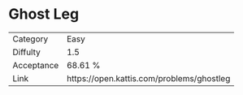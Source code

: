 # Ghost Leg

<table>
    <tr>
        <td>Category</td>
        <td>Easy</td>
    </tr>
    <tr>
        <td>Diffulty</td>
        <td>1.5</td>
    </tr>
    <tr>
        <td>Acceptance</td>
        <td>68.61 %</td>
    </tr>
    <tr>
        <td>Link</td>
        <td>https://open.kattis.com/problems/ghostleg</td>
    </tr>
</table>